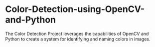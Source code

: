 # Color-Detection-using-OpenCV-and-Python
The Color Detection Project leverages the capabilities of OpenCV and Python to create a system for identifying and naming colors in images.

